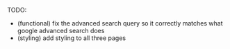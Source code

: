 TODO: 

- (functional) fix the advanced search query so it correctly matches what google advanced search does 
- (styling) add styling to all three pages